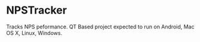 # NPSTracker
Tracks NPS peformance.  QT Based project expected to run on Android, Mac OS X, Linux, Windows.
